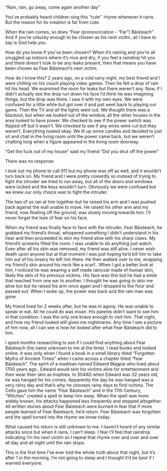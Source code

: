“Rain, rain, go away, come again another day”

You’ve probably heard children sing this “cute'' rhyme whenever it rains. But the reason for its creation is far from cute.  

When the rain comes, so does “Fear (pronounciation - “Far”) Báisteach” And if you’re unlucky enough to be chosen as his next victim, all I have to say is God help you.

How do you know if you’ve been chosen? When it’s raining and you’re all snuggled up indoors where it’s nice and dry, if you feel a raindrop hit you and there doesn’t look to be any leaks present, then that means you have been chosen as Fear Báisteach’s next victim. 

How do I know this? 2 years ago, on a cold rainy night, my best friend and I were chilling on his couch playing video games. Then he felt a drop of rain hit his head. We examined the room for leaks but there weren't any. Now, if I didn’t actually see the drop run down his face I’d think he was imagining things, but the drop was there. I saw it with my own eyes. We were confused for a little while but got over it and just went back to playing our game. Then the TV and all the lights went out. We thought there was a blackout, but when we looked out of the window, all the other houses in the area looked to have power. We checked to see if the power switch was flipped off but it wasn’t. We checked to see if any wires were cut but they weren’t. Everything looked okay. We lit up some candles and decided to just sit and chat in the living room until the power came back, but we weren’t chatting long when a figure appeared in the living room doorway.

“Get the fuck out of my house” said my friend “Did you shut off the power”

There was no response

I took out my phone to call 911 but my phone was off as well, and it wouldn’t turn back on. My friend and I were pretty cowardly so instead of trying to fight the intruder we tried to run away, but all of the doors and windows were locked and the keys wouldn’t turn. Obviously we were confused but we knew our only choice was to fight the intruder. 

The two of us ran at him together but he raised his arm and I was pushed back against the wall unable to move. He raised his other arm and my friend, now floating off the ground, was slowly moving towards him. I’ll never forget the look of fear on his face.

When my friend was finally face to face with the intruder, Fear Báisteach, he grabbed my friend’s throat, whispered something I didn’t understand in his hear and then proceeded to skin my friend alive with his sharp claws. My friend’s screams filled the room. I was unable to do anything just watch. Even after all his skin was removed, my friend was still alive. I never wish death upon anyone but at that moment I was just hoping he’d kill him to take him out of his misery  he left him there. He then walked over to me, wrapping my friend’s skin around his neck like a scarf.. When I got a better look at him, I noticed he was wearing a self made raincoat made of human skin, likely the skin of his previous victims. His face was thin but he had a smile that reached from one ear to another. I thought he was going to skin me alive too but he raised his arm once again and I dropped to the floor and passed out. When I woke up, the power was back and the rain man was gone. 

My friend lived for 2 weeks after, but he was in agony. He was unable to speak or eat. All he could do was moan. His parents didn’t want to see him in that condition. I was the only one brave enough to visit him. That night, and how my friend looked still gives me nightmares. Any time I see a picture of him now, all I can see is how he looked after what Fear Báisteach did to him. 

I spent months researching to see if I could find anything about Fear Báisteach (his name unknown to me at the time). I read books and looked online. It was only when I found a book in a small library titled “Forgotten Myths of Ancient Times” when I came across a chapter titled “Fear Báisteach”. The spirit of a madman named Edward Magpie who lived about 1700 years ago.. Edward would skin his victims alive for entertainment and then wear their skin as trophies. In 304AD when Edward was 32 years old, he was hanged for his crimes. Apparently the day he was hanged was a very rainy day and that’s why he chooses rainy days to find victims. The Celts gave him the name “Fear Báisteach” and in the 17th Century, “Witches” created a spell to keep him away. When the spell was more widely known, his attacks happened less frequently and stopped altogether. All written stories about Fear Báisteach were burned in fear that if more people learned of Fear Baisteach, he’d return. Fear Báisteach was forgotten and the spell turned into the rhyme we know today. 

What caused his return is still unknown to me. I haven’t heard of any similar attacks since but when it rains, I can’t sleep. I fear I’ll feel that raindrop indicating I’m his next victim so I repeat that rhyme over and over and over all day and all night until the rain stops. 

This is the first time I’ve ever told the whole truth about that night, but it’s after 1 in the morning, I’m not going to sleep and I thought it’d be best if I warned everyone.